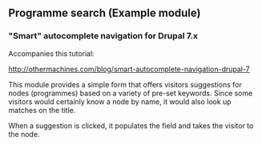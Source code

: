 ## Programme search (Example module) 

### "Smart" autocomplete navigation for Drupal 7.x

Accompanies this tutorial:

http://othermachines.com/blog/smart-autocomplete-navigation-drupal-7

This module provides a simple form that offers visitors suggestions for nodes (programmes) based on a variety of pre-set keywords. Since some visitors would certainly know a node by name, it would also look up matches on the title.

When a suggestion is clicked, it populates the field and takes the visitor to the node. 
